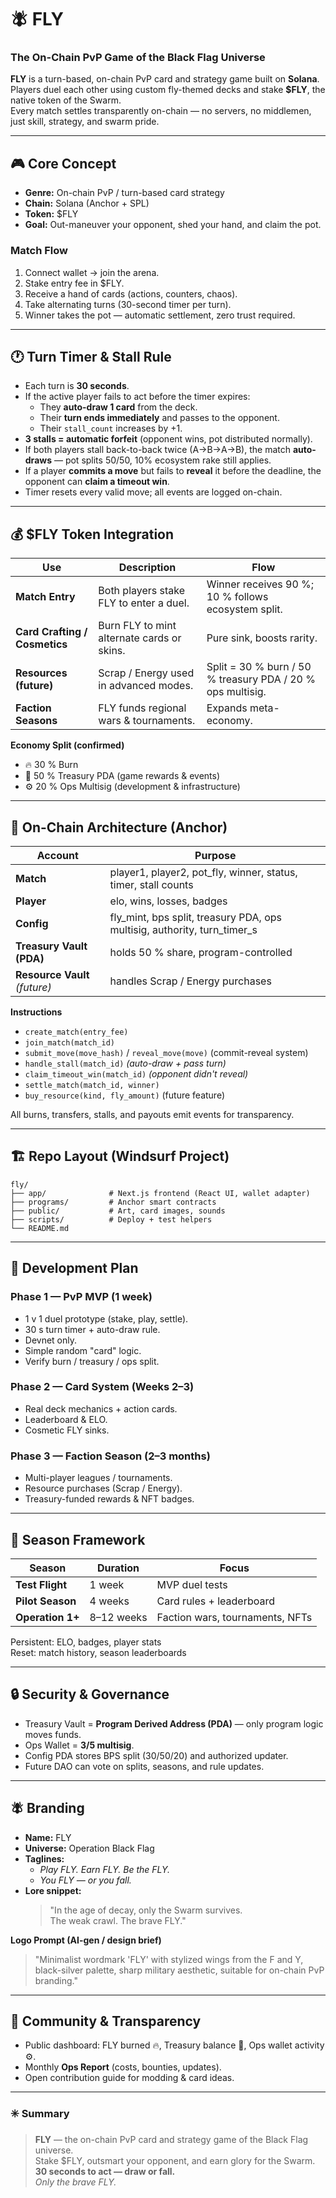 # 🪰 FLY  
### The On-Chain PvP Game of the Black Flag Universe  

**FLY** is a turn-based, on-chain PvP card and strategy game built on **Solana**.  
Players duel each other using custom fly-themed decks and stake **$FLY**, the native token of the Swarm.  
Every match settles transparently on-chain — no servers, no middlemen, just skill, strategy, and swarm pride.

---

## 🎮 Core Concept
- **Genre:** On-chain PvP / turn-based card strategy  
- **Chain:** Solana (Anchor + SPL)  
- **Token:** $FLY  
- **Goal:** Out-maneuver your opponent, shed your hand, and claim the pot.  

### Match Flow
1. Connect wallet → join the arena.  
2. Stake entry fee in $FLY.  
3. Receive a hand of cards (actions, counters, chaos).  
4. Take alternating turns (30-second timer per turn).  
5. Winner takes the pot — automatic settlement, zero trust required.

---

## 🕐 Turn Timer & Stall Rule
- Each turn is **30 seconds**.  
- If the active player fails to act before the timer expires:  
  - They **auto-draw 1 card** from the deck.  
  - Their **turn ends immediately** and passes to the opponent.  
  - Their `stall_count` increases by +1.  
- **3 stalls = automatic forfeit** (opponent wins, pot distributed normally).  
- If both players stall back-to-back twice (A→B→A→B), the match **auto-draws** — pot splits 50/50, 10% ecosystem rake still applies.  
- If a player **commits a move** but fails to **reveal** it before the deadline, the opponent can **claim a timeout win**.  
- Timer resets every valid move; all events are logged on-chain.

---

## 💰 $FLY Token Integration

| Use | Description | Flow |
|------|--------------|------|
| **Match Entry** | Both players stake FLY to enter a duel. | Winner receives 90 %; 10 % follows ecosystem split. |
| **Card Crafting / Cosmetics** | Burn FLY to mint alternate cards or skins. | Pure sink, boosts rarity. |
| **Resources (future)** | Scrap / Energy used in advanced modes. | Split = 30 % burn / 50 % treasury PDA / 20 % ops multisig. |
| **Faction Seasons** | FLY funds regional wars & tournaments. | Expands meta-economy. |

**Economy Split (confirmed)**  
- 🔥 30 % Burn  
- 🏦 50 % Treasury PDA (game rewards & events)  
- ⚙️ 20 % Ops Multisig (development & infrastructure)

---

## 🧱 On-Chain Architecture (Anchor)

| Account | Purpose |
|----------|----------|
| **Match** | player1, player2, pot_fly, winner, status, timer, stall counts |
| **Player** | elo, wins, losses, badges |
| **Config** | fly_mint, bps split, treasury PDA, ops multisig, authority, turn_timer_s |
| **Treasury Vault (PDA)** | holds 50 % share, program-controlled |
| **Resource Vault** *(future)* | handles Scrap / Energy purchases |

**Instructions**
- `create_match(entry_fee)`  
- `join_match(match_id)`  
- `submit_move(move_hash)` / `reveal_move(move)` (commit-reveal system)  
- `handle_stall(match_id)` *(auto-draw + pass turn)*  
- `claim_timeout_win(match_id)` *(opponent didn't reveal)*  
- `settle_match(match_id, winner)`  
- `buy_resource(kind, fly_amount)` (future feature)

All burns, transfers, stalls, and payouts emit events for transparency.

---

## 🏗️ Repo Layout (Windsurf Project)
```plaintext
fly/
├── app/              # Next.js frontend (React UI, wallet adapter)
├── programs/         # Anchor smart contracts
├── public/           # Art, card images, sounds
├── scripts/          # Deploy + test helpers
└── README.md
```

---

## 🚀 Development Plan

### **Phase 1 — PvP MVP (1 week)**
- 1 v 1 duel prototype (stake, play, settle).  
- 30 s turn timer + auto-draw rule.  
- Devnet only.  
- Simple random "card" logic.  
- Verify burn / treasury / ops split.

### **Phase 2 — Card System (Weeks 2–3)**
- Real deck mechanics + action cards.  
- Leaderboard & ELO.  
- Cosmetic FLY sinks.

### **Phase 3 — Faction Season (2–3 months)**
- Multi-player leagues / tournaments.  
- Resource purchases (Scrap / Energy).  
- Treasury-funded rewards & NFT badges.  

---

## 🏴 Season Framework

| Season | Duration | Focus |
|---------|-----------|--------|
| **Test Flight** | 1 week | MVP duel tests |
| **Pilot Season** | 4 weeks | Card rules + leaderboard |
| **Operation 1+** | 8–12 weeks | Faction wars, tournaments, NFTs |

Persistent: ELO, badges, player stats  
Reset: match history, season leaderboards  

---

## 🔒 Security & Governance
- Treasury Vault = **Program Derived Address (PDA)** — only program logic moves funds.  
- Ops Wallet = **3/5 multisig**.  
- Config PDA stores BPS split (30/50/20) and authorized updater.  
- Future DAO can vote on splits, seasons, and rule updates.

---

## 🪰 Branding
- **Name:** FLY  
- **Universe:** Operation Black Flag  
- **Taglines:**  
  - *Play FLY. Earn FLY. Be the FLY.*  
  - *You FLY — or you fall.*  
- **Lore snippet:**  
  > "In the age of decay, only the Swarm survives.  
  > The weak crawl. The brave FLY."  

**Logo Prompt (AI-gen / design brief)**  
> "Minimalist wordmark 'FLY' with stylized wings from the F and Y, black-silver palette, sharp military aesthetic, suitable for on-chain PvP branding."

---

## 🤝 Community & Transparency
- Public dashboard: FLY burned 🔥, Treasury balance 🏦, Ops wallet activity ⚙️.  
- Monthly **Ops Report** (costs, bounties, updates).  
- Open contribution guide for modding & card ideas.

---

### ✳️ Summary
> **FLY** — the on-chain PvP card and strategy game of the Black Flag universe.  
> Stake $FLY, outsmart your opponent, and earn glory for the Swarm.  
> **30 seconds to act — draw or fall.**  
> *Only the brave FLY.*
